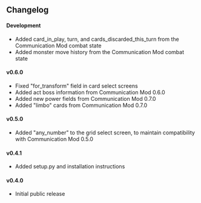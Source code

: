 ## Changelog ##

#### Development ####
* Added card_in_play, turn, and cards_discarded_this_turn from the Communication Mod combat state
* Added monster move history from the Communication Mod combat state

#### v0.6.0 ####
* Fixed "for_transform" field in card select screens
* Added act boss information from Communication Mod 0.6.0
* Added new power fields from Communication Mod 0.7.0
* Added "limbo" cards from Communication Mod 0.7.0

#### v0.5.0 ####
* Added "any_number" to the grid select screen, to maintain compatibility with Communication Mod 0.5.0

#### v0.4.1

* Added setup.py and installation instructions

#### v0.4.0 ####
* Initial public release